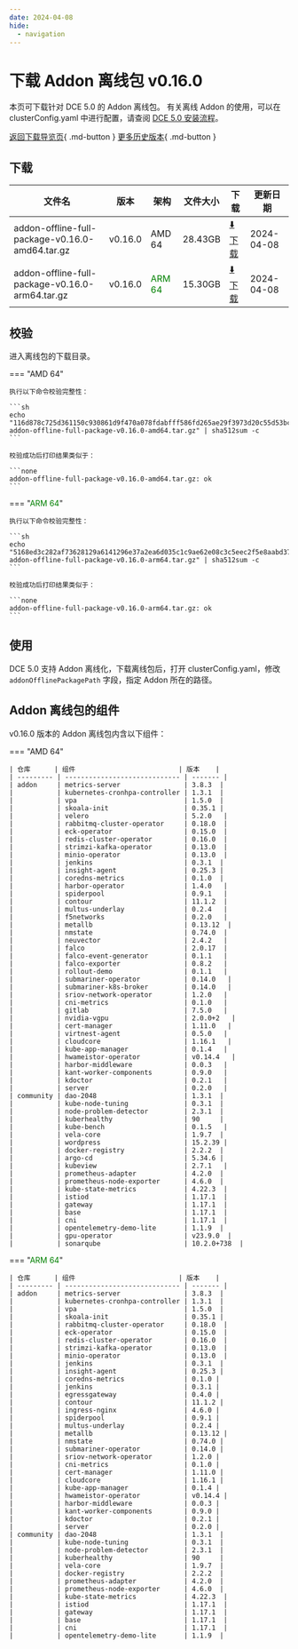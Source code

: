 ```yaml
---
date: 2024-04-08
hide:
  - navigation
---
```


# 下载 Addon 离线包 v0.16.0

本页可下载针对 DCE 5.0 的 Addon 离线包。
有关离线 Addon 的使用，可以在 clusterConfig.yaml 中进行配置，请查阅 [DCE 5.0 安装流程](../../install/index.md#_3)。

[返回下载导览页](../index.md#addon){ .md-button } [更多历史版本](./history.md){ .md-button }

## 下载

| 文件名 | 版本 | 架构 | 文件大小 | 下载 | 更新日期 |
| ----- | --- | --- | ------- | ---- | ------- |
| addon-offline-full-package-v0.16.0-amd64.tar.gz | v0.16.0 | AMD 64 | 28.43GB   | [:arrow_down: 下载](https://qiniu-download-public.daocloud.io/DaoCloud_DigitalX_Addon/addon-offline-full-package-v0.16.0-amd64.tar.gz) | 2024-04-08 |
| addon-offline-full-package-v0.16.0-arm64.tar.gz | v0.16.0 | <font color="green">ARM 64</font> | 15.30GB   | [:arrow_down: 下载](https://qiniu-download-public.daocloud.io/DaoCloud_DigitalX_Addon/addon-offline-full-package-v0.16.0-arm64.tar.gz) | 2024-04-08 |

## 校验

进入离线包的下载目录。

=== "AMD 64"

    执行以下命令校验完整性：

    ```sh
    echo "116d878c725d361150c930861d9f470a078fdabfff586fd265ae29f3973d20c55d53bce2d7841433c70e6412202c044c4d3535df694995243b4e88cc6c577fb5  addon-offline-full-package-v0.16.0-amd64.tar.gz" | sha512sum -c
    ```

    校验成功后打印结果类似于：

    ```none
    addon-offline-full-package-v0.16.0-amd64.tar.gz: ok
    ```

=== "<font color="green">ARM 64</font>"

    执行以下命令校验完整性：

    ```sh
    echo "5168ed3c282af73628129a6141296e37a2ea6d035c1c9ae62e08c3c5eec2f5e8aabd378ff4d6ba2d7311a7456b133c3e5b2b02c0e48a218a56d5e5176895d792  addon-offline-full-package-v0.16.0-arm64.tar.gz" | sha512sum -c
    ```

    校验成功后打印结果类似于：

    ```none
    addon-offline-full-package-v0.16.0-arm64.tar.gz: ok
    ```

## 使用

DCE 5.0 支持 Addon 离线化，下载离线包后，打开 clusterConfig.yaml，修改 `addonOfflinePackagePath` 字段，指定 Addon 所在的路径。

## Addon 离线包的组件

v0.16.0 版本的 Addon 离线包内含以下组件：

=== "AMD 64"

    | 仓库      | 组件                          | 版本    |
    | --------- | ----------------------------- | ------- |
    | addon     | metrics-server                | 3.8.3  |
    |           | kubernetes-cronhpa-controller | 1.3.1  |
    |           | vpa                           | 1.5.0  |
    |           | skoala-init                   | 0.35.1 |
    |           | velero                        | 5.2.0   |
    |           | rabbitmq-cluster-operator     | 0.18.0  |
    |           | eck-operator                  | 0.15.0  |
    |           | redis-cluster-operator        | 0.16.0  |
    |           | strimzi-kafka-operator        | 0.13.0  |
    |           | minio-operator                | 0.13.0  |
    |           | jenkins                       | 0.3.1  |
    |           | insight-agent                 | 0.25.3 |
    |           | coredns-metrics               | 0.1.0  |
    |           | harbor-operator               | 1.4.0   |
    |           | spiderpool                    | 0.9.1   |
    |           | contour                       | 11.1.2  |
    |           | multus-underlay               | 0.2.4   |
    |           | f5networks                    | 0.2.0   |
    |           | metallb                       | 0.13.12  |
    |           | nmstate                       | 0.74.0  |
    |           | neuvector                     | 2.4.2   |
    |           | falco                         | 2.0.17  |
    |           | falco-event-generator         | 0.1.1   |
    |           | falco-exporter                | 0.8.2   |
    |           | rollout-demo                  | 0.1.1   |
    |           | submariner-operator           | 0.14.0   |
    |           | submariner-k8s-broker         | 0.14.0   |
    |           | sriov-network-operator        | 1.2.0   |
    |           | cni-metrics                   | 0.1.0   |
    |           | gitlab                        | 7.5.0   |
    |           | nvidia-vgpu                   | 2.0.0+2   |
    |           | cert-manager                  | 1.11.0   |
    |           | virtnest-agent                | 0.5.0   |
    |           | cloudcore                     | 1.16.1   |
    |           | kube-app-manager              | 0.1.4   |
    |           | hwameistor-operator           | v0.14.4   |
    |           | harbor-middleware             | 0.0.3   |
    |           | kant-worker-components        | 0.9.0   |
    |           | kdoctor                       | 0.2.1   |
    |           | server                        | 0.2.0   |
    | community | dao-2048                      | 1.3.1  |
    |           | kube-node-tuning              | 0.3.1  |
    |           | node-problem-detector         | 2.3.1  |
    |           | kuberhealthy                  | 90     |
    |           | kube-bench                    | 0.1.5   |
    |           | vela-core                     | 1.9.7  |
    |           | wordpress                     | 15.2.39 |
    |           | docker-registry               | 2.2.2  |
    |           | argo-cd                       | 5.34.6 |
    |           | kubeview                      | 2.7.1   |
    |           | prometheus-adapter            | 4.2.0  |
    |           | prometheus-node-exporter      | 4.6.0  |
    |           | kube-state-metrics            | 4.22.3  |
    |           | istiod                        | 1.17.1  |
    |           | gateway                       | 1.17.1  |
    |           | base                          | 1.17.1  |
    |           | cni                           | 1.17.1  |
    |           | opentelemetry-demo-lite       | 1.1.9  |
    |           | gpu-operator                  | v23.9.0  |
    |           | sonarqube                     | 10.2.0+738  |

=== "<font color="green">ARM 64</font>"

    | 仓库      | 组件                          | 版本    |
    | --------- | ----------------------------- | ------- |
    | addon     | metrics-server                | 3.8.3  |
    |           | kubernetes-cronhpa-controller | 1.3.1  |
    |           | vpa                           | 1.5.0  |
    |           | skoala-init                   | 0.35.1 |
    |           | rabbitmq-cluster-operator     | 0.18.0  |
    |           | eck-operator                  | 0.15.0  |
    |           | redis-cluster-operator        | 0.16.0  |
    |           | strimzi-kafka-operator        | 0.13.0  |
    |           | minio-operator                | 0.13.0  |
    |           | jenkins                       | 0.3.1  |
    |           | insight-agent                 | 0.25.3 |
    |           | coredns-metrics               | 0.1.0 |
    |           | jenkins                       | 0.3.1 |
    |           | egressgateway                 | 0.4.0 |
    |           | contour                       | 11.1.2 |
    |           | ingress-nginx                 | 4.6.0 |
    |           | spiderpool                    | 0.9.1 |
    |           | multus-underlay               | 0.2.4 |
    |           | metallb                       | 0.13.12 |
    |           | nmstate                       | 0.74.0 |
    |           | submariner-operator           | 0.14.0 |
    |           | sriov-network-operator        | 1.2.0 |
    |           | cni-metrics                   | 0.1.0 |
    |           | cert-manager                  | 1.11.0 |
    |           | cloudcore                     | 1.16.1 |
    |           | kube-app-manager              | 0.1.4 |
    |           | hwameistor-operator           | v0.14.4 |
    |           | harbor-middleware             | 0.0.3 |
    |           | kant-worker-components        | 0.9.0 |
    |           | kdoctor                       | 0.2.1 |
    |           | server                        | 0.2.0 |
    | community | dao-2048                      | 1.3.1  |
    |           | kube-node-tuning              | 0.3.1  |
    |           | node-problem-detector         | 2.3.1  |
    |           | kuberhealthy                  | 90     |
    |           | vela-core                     | 1.9.7  |
    |           | docker-registry               | 2.2.2  |
    |           | prometheus-adapter            | 4.2.0  |
    |           | prometheus-node-exporter      | 4.6.0  |
    |           | kube-state-metrics            | 4.22.3  |
    |           | istiod                        | 1.17.1  |
    |           | gateway                       | 1.17.1  |
    |           | base                          | 1.17.1  |
    |           | cni                           | 1.17.1  |
    |           | opentelemetry-demo-lite       | 1.1.9  |

